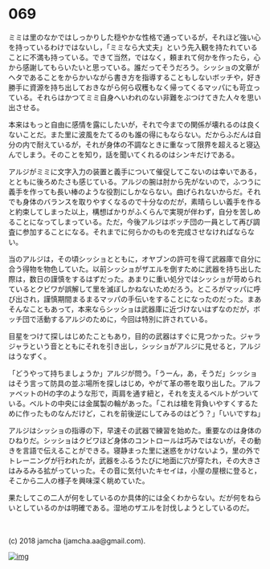 # 069

ミミは里のなかではしっかりした穏やかな性格で通っているが，それほど強い心を持っているわけではないし，「ミミなら大丈夫」という先入観を持たれていることに不満も持っている。できて当然，ではなく，頼まれて何かを作ったら，心から感謝してもらいたいと思っている。誰だってそうだろう。シッショの文章がヘタであることをからかいながら書き方を指導することもしないボッチや，好き勝手に資源を持ち出しておきながら何ら収穫もなく帰ってくるマッパにも苛立っている。それらはかつてミミ自身へいわれのない非難をぶつけてきた人々を思い出させる。  

本来はもっと自由に感情を露にしたいが，それで今までの関係が壊れるのは良くないことだ。また里に波風をたてるのも誰の得にもならない。だからふだんは自分の内で耐えているが，それが身体の不調なときに重なって限界を超えると寝込んでしまう。そのことを知り，話を聞いてくれるのはシンキだけである。  

アルジがミミに文字入力の装置と義手について催促してこないのは幸いである，とともに後ろめたさも感じている。アルジの腕は肘から先がないので，ふつうに義手を作っても長い棒のような役割にしかならない。曲げられないからだ。それでも身体のバランスを取りやすくなるので十分なのだが，素晴らしい義手を作ると約束してしまった以上，構想ばかりがふくらんで実現が伴わず，自分を苦しめることになってしまっている。ただ，今後アルジはボッチ団の一員として再び調査に参加することになる。それまでに何らかのものを完成させなければならない。  

当のアルジは，その頃シッショとともに，オヤブンの許可を得て武器庫で自分に合う得物を物色していた。以前シッショがザエルを倒すために武器を持ち出した際は，数日の謹慎をするはずだった。あまりに重い処分ではシッショが苛められているとクビワが誤解して里を滅ぼしかねないためだろう。ところがマッパに呼び出され，謹慎期間まるまるマッパの手伝いをすることになったのだった。まあそんなこともあって，本来ならシッショは武器庫に近づけないはずなのだが，ボッチ団で活動するアルジのために，今回は特別に許されている。  

目星をつけて探しはじめたこともあり，目的の武器はすぐに見つかった。ジャラジャラという音とともにそれを引き出し，シッショがアルジに見せると，アルジはうなずく。  

「どうやって持ちましょうか」アルジが問う。「うーん，あ，そうだ」シッショはそう言って防具の並ぶ場所を探しはじめ，やがて革の帯を取り出した。アルファベットのHの字のような形で，両肩を通す紐と，それを支えるベルトがついている。ベルトの中央には金属製の輪があった。「これは槍を背負いやすくするために作ったものなんだけど，これを前後逆にしてみるのはどう？」「いいですね」  

アルジはシッショの指導の下，早速その武器で練習を始めた。重要なのは身体のひねりだ。シッショはクビワほど身体のコントロールは巧みではないが，その動きを言語で伝えることができる。寝静まった里に迷惑をかけないよう，里の外でトレーニングが行われたが，武器をふるうたびに地面に穴が穿たれ，その大きさはみるみる拡がっていった。その音に気付いたキセイは，小屋の屋根に登ると，そこから二人の様子を興味深く眺めていた。  

果たしてこの二人が何をしているのか具体的には全くわからない。だが何をねらいとしているのかは明確である。湿地のザエルを討伐しようとしているのだ。  

<br>  
<br>  
(c) 2018 jamcha (jamcha.aa@gmail.com).  

[![img](http://i.creativecommons.org/l/by-nc-sa/4.0/88x31.png)](http://creativecommons.org/licenses/by-nc-sa/4.0/deed)